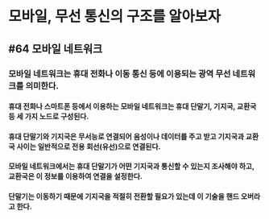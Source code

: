 모바일, 무선 통신의 구조를 알아보자
==================================

#64 모바일 네트워크
----------------
### 모바일 네트워크는 휴대 전화나 이동 통신 등에 이용되는 광역 무선 네트워크를 의미한다.
#### 휴대 전화나 스마트폰 등에서 이용하는 모바일 네트워크는 휴대 단말기, 기지국, 교환국 등 세 가지 노드로 구성된다.
#### 휴대 단말기와 기지국은 무서능로 연결되어 음성이나 데이터를 주고 받고 기지국과 교환국 사이는 일반적으로 전용 회선(유선)으로 연결된다.
#### 모바일 네트워크에서는 휴대 단말기가 어떤 기지국과 통신할 수 있는지 조사해야 하고, 교환국은 이 정보를 이용하여 연결을 설정한다.
#### 단말기는 이동하기 때문에 기지국을 적절히 전환할 필요가 있는데 이 기술을 핸드 오버라고 한다.

